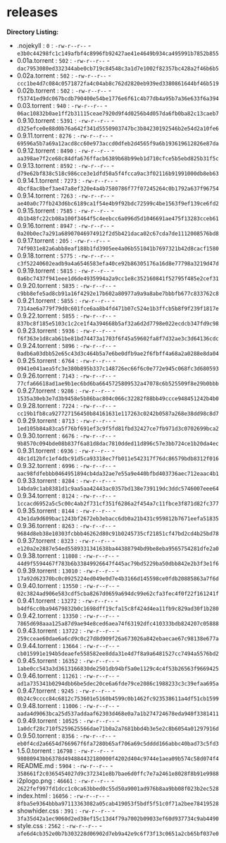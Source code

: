 releases
========

**Directory Listing:**

 - .nojekyll : `0` : `-rw-r--r--` - `e3b0c44298fc1c149afbf4c8996fb92427ae41e4649b934ca495991b7852b855`
 - 0.01a.torrent : `502` : `-rw-r--r--` - `dac7953080ed332344abe0cb719c84548c3a1d7e1002f82357bc428a2f46b6b5`
 - 0.02a.torrent : `502` : `-rw-r--r--` - `ccc1be4d7c084c0571872fa4c04ab8c762d2820eb939ed3380861644bf46b519`
 - 0.02b.torrent : `502` : `-rw-r--r--` - `f53741ed9dc067bcdb790400e54be1776e6f61c4b77db4a95b7a36e633f6a394`
 - 0.03.torrent : `940` : `-rw-r--r--` - `06ac10832b0ae1ff2b31115ceae7920d9f4d0256b4d057da6fb0ba82c13caeb7`
 - 0.9.10.torrent : `5391` : `-rw-r--r--` - `d325efce0e88d0b76a642f341d5550903747bc3b84230192546b2e54d2a10fe6`
 - 0.9.11.torrent : `8276` : `-rw-r--r--` - `69596a5b7a69a12acd8cc60e973accd0dfeb2d4565f9a6b193619612826e87da`
 - 0.9.12.torrent : `8490` : `-rw-r--r--` - `aa398ae7f2ce68c84dfa676ffacb6389b68b99eb1d710cfce5b5ebd825b31f5c`
 - 0.9.13.torrent : `8592` : `-rw-r--r--` - `d79e62bf838c518c986cce3e1dfd50a5f4fcca9ac3f02116b91991000db8eb63`
 - 0.9.14.1.torrent : `7273` : `-rw-r--r--` - `4bcf8ac8bef3ae47a8ef320e4a4b7580786f77f07245264c0b1792a637f96754`
 - 0.9.14.torrent : `7263` : `-rw-r--r--` - `ae40a0c77fb243d6bc6189ca1f54e4b9f92bdc72599c4be1563f9ef139ce6fd2`
 - 0.9.15.torrent : `7585` : `-rw-r--r--` - `4b1b48fc22cb08a100f3464f5c4eebcc6a096d5d1046691ae475f13283cceb61`
 - 0.9.16.torrent : `8947` : `-rw-r--r--` - `0a20b0ec7a291a68907046974912f2d5b421daca02c67cda7de1112008576bd8`
 - 0.9.17.torrent : `205` : `-rw-r--r--` - `74f9031e82a6abb8eaf188b1fd3905ee4a06b551041b7697321b42d8cacf1580`
 - 0.9.18.torrent : `5775` : `-rw-r--r--` - `c3f52240602eadb9a4a6546583efa40ce92b86305176a16d8e77798a3219d47d`
 - 0.9.19.torrent : `5815` : `-rw-r--r--` - `0a6bc7437f941eee1d6de4935994a2a9cc1e8c352160841f52795f485e2cef31`
 - 0.9.20.torrent : `5835` : `-rw-r--r--` - `c9bb8efe5ad8cb91a16f4292e17b602a80977a9a9a8abe7bbbfb677c833762c8`
 - 0.9.21.torrent : `5855` : `-rw-r--r--` - `7314ae6a779f79d0c601fce6aa8b4fd471b07c524e1b3ffcb5b8f9f239f1817e`
 - 0.9.22.torrent : `5855` : `-rw-r--r--` - `837bc8f185e5103c1c2ce1f4a394668b5af32a6d2d7798e022ecdcb347fd9c98`
 - 0.9.23.torrent : `5936` : `-rw-r--r--` - `f6f363e1d8cab61be81bd74473a1703f6f45a59602fa8f7d32ae3c3d64136cdc`
 - 0.9.24.torrent : `5896` : `-rw-r--r--` - `0adb6a03dbb52e65c43d3c464b5a7e6be0dfb9ae2f6fbff4a68a2a0288e8da04`
 - 0.9.25.torrent : `6764` : `-rw-r--r--` - `0941e041aea5fc3e380b895b337c148726ec66f6c0e772e945c068fc3d680593`
 - 0.9.26.torrent : `7143` : `-rw-r--r--` - `77cfa66618ad1ae9b1ec6bd6ba6645725809532a47078c6b525509f8e29b0bbb`
 - 0.9.27.torrent : `9286` : `-rw-r--r--` - `1535a30eb3e7d3b9458e5b86bac804c066c32282f88bb49ccce948451242b4b0`
 - 0.9.28.torrent : `7224` : `-rw-r--r--` - `cc19b1fb8ca927727156450b84161631e117263c0242b0587a268e38dd98c8d7`
 - 0.9.29.torrent : `8713` : `-rw-r--r--` - `1ed105b84a83ca5f76bf691ef3c9f5fd81fbd32427ce7fb971d3c0702699bca2`
 - 0.9.30.torrent : `6676` : `-rw-r--r--` - `9b8570c094bde08b837f6a81d8dac7810dded11d896c57e3bb724ce1b20da4ec`
 - 0.9.31.torrent : `6936` : `-rw-r--r--` - `48c1d12bfc1ef4dbc91d5ca93318ec7fb011e542317f76dc86579bdb8312f016`
 - 0.9.32.torrent : `6996` : `-rw-r--r--` - `aac98fdfebbb0464951894cb4da32ae7e55a9e440bfbd403736aec712eaac4b1`
 - 0.9.33.torrent : `8284` : `-rw-r--r--` - `14bda9c1ab8381d1c9aa5aa42443ac0357bd138e739119dc3ddc5746007eee64`
 - 0.9.34.torrent : `8124` : `-rw-r--r--` - `1ccacd6952a5c5c00c4ab2f731cf351f6286a2f454a7c11fbce3f871d82fc377`
 - 0.9.35.torrent : `8144` : `-rw-r--r--` - `43e1da9d609bac1243bf2672eb3ebacc6db0a21b431c959812b7671eefa51835`
 - 0.9.36.torrent : `8263` : `-rw-r--r--` - `9684d8eb38e10303fcbbb46262d80c91b0245735cf21851cf47bd2cd4b25bd78`
 - 0.9.37.torrent : `8323` : `-rw-r--r--` - `e120a2e2887e54ed5589331341638ba44388794bd9be8eba9565754281dfe2a0`
 - 0.9.38.torrent : `11808` : `-rw-r--r--` - `44d9f5594467f783b6b33849926647f445ac79bd5229ba50dbb842e2b3f3e1f6`
 - 0.9.39.torrent : `13010` : `-rw-r--r--` - `17a92d62370bc0c0925224ed049e0d7e4b3166d145598ce0fdb20885863a7f6d`
 - 0.9.40.torrent : `13550` : `-rw-r--r--` - `02c3824ad906e583cdf5cba8267d0659a694dc99e62cfa3fec4f0f22f161241f`
 - 0.9.41.torrent : `13272` : `-rw-r--r--` - `b4df6cc0ba94679832b0c1698dff19cfa15c8f424d4ea11fb9c829ad30f1b280`
 - 0.9.42.torrent : `13350` : `-rw-r--r--` - `7865d698aaa125a87d9ae94e8ced6aea74f63192dfc410333bdb824207c05888`
 - 0.9.43.torrent : `13722` : `-rw-r--r--` - `259cceae60dae6a6cd9c0c27d8d909f26a673026a842ebaecae67c98138e677a`
 - 0.9.44.torrent : `13664` : `-rw-r--r--` - `cb015991e194b5deaefe558582ee8dda31e4d7f8a9a6481527cc7494a5576bd2`
 - 0.9.45.torrent : `16352` : `-rw-r--r--` - `1abe0cc543a3d3613166830de2501db94bf5a0e1129c4c4f53b26563f9669425`
 - 0.9.46.torrent : `11261` : `-rw-r--r--` - `ad1a735341b0294dbb6be5dec20ce6a6fde79ce2086c1988233c3c39efaa695a`
 - 0.9.47.torrent : `9245` : `-rw-r--r--` - `0b24c9cccc84c6812c753601e5160b4599c0b1462fc923538611a4df51cb1599`
 - 0.9.48.torrent : `11006` : `-rw-r--r--` - `aada4d9063bca25d537addaaf62303d468e0a7a1b274724678eda940f3381411`
 - 0.9.49.torrent : `10525` : `-rw-r--r--` - `1a0dcf28c710f5259625566dae71b0a2a7681bbd4b3e5e2c8b6054a01297916d`
 - 0.9.50.torrent : `8356` : `-rw-r--r--` - `eb0f4cd2a6654d766967f6fa7280b65af706a69c5dddd166abbc40bad73c5fd3`
 - 1.5.0.torrent : `16798` : `-rw-r--r--` - `98080943bb6378d494884432180000f4202d404c9744e1aea09b574c58d074f4`
 - README.md : `5904` : `-rw-r--r--` - `358661f2c0365454027d9c372341e8b7bae6d0ffc7e7a2461e8028f8b91e9988`
 - i2plogo.png : `46661` : `-rw-r--r--` - `2622fef997fd1dcc1c0ca63bbed0c55d50a9001ad976b8aa9bb08f023b2ec528`
 - index.html : `16056` : `-rw-r--r--` - `8fba5e9364bbba97113363082a05cab419053f5bdf5f51c0f71a2bee78419528`
 - showhider.css : `391` : `-rw-r--r--` - `3fa35d42a1ec9060d2ed38ef15c13d4f79a7002b09033ef60d937734c9ab4490`
 - style.css : `2562` : `-rw-r--r--` - `afe6d4cb352e0b7b303228d06902d7eb9a42e9c6f73f13c0651a2cb65bf037e0`
